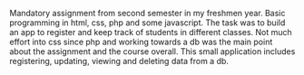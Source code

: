 Mandatory assignment from second semester in my freshmen year. 
Basic programming in html, css, php and some javascript. The task was to build an app to register and keep track of students in different classes. 
Not much effort into css since php and working towards a db was the main point about the assignment and the course overall. 
This small application includes registering, updating, viewing and deleting data from a db.

